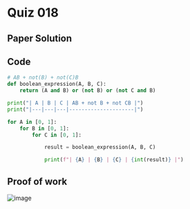 # Quiz 018


## Paper Solution


## Code
```.py
# AB + not(B) + not(C)B
def boolean_expression(A, B, C):
    return (A and B) or (not B) or (not C and B)

print("| A | B | C | AB + not B + not CB |")
print("|---|---|---|---------------------|")

for A in [0, 1]:
    for B in [0, 1]:
        for C in [0, 1]:

            result = boolean_expression(A, B, C)

            print(f"| {A} | {B} | {C} | {int(result)} |")

```

## Proof of work
![image](https://github.com/user-attachments/assets/a3be11e8-e1ee-49b3-9039-454f3b149a83)
